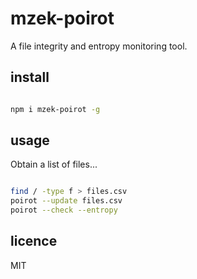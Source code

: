 # mzek-poirot

A file integrity and entropy monitoring tool.

## install

```sh

npm i mzek-poirot -g

```

## usage

Obtain a list of files...

```sh

find / -type f > files.csv
poirot --update files.csv
poirot --check --entropy

```

## licence

MIT


